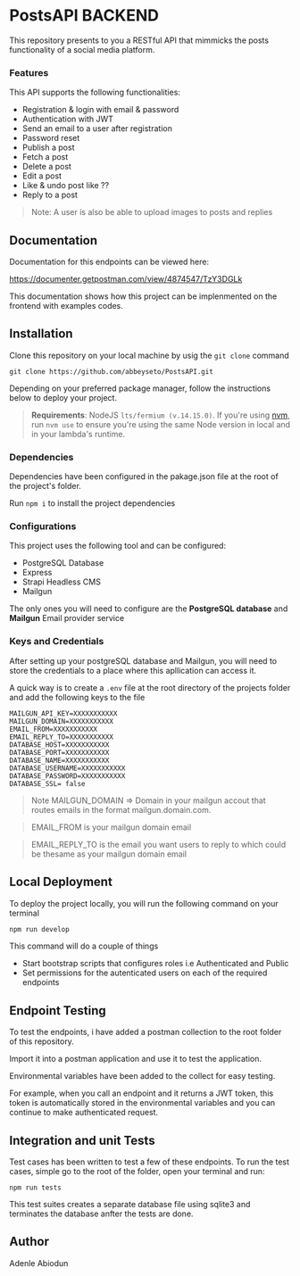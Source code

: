 # **PostsAPI BACKEND**

This repository presents to you a RESTful API that mimmicks the posts functionality of a social media platform.
### **Features**
This API supports the following functionalities:

- Registration & login with email & password
- Authentication with JWT
- Send an email to a user after registration
- Password reset
- Publish a post
- Fetch a post
- Delete a post
- Edit a post
- Like & undo post like ??
- Reply to a post

> Note: A user is also be able to upload images to posts and replies

## **Documentation**

Documentation for this endpoints can be viewed here:

https://documenter.getpostman.com/view/4874547/TzY3DGLk

This documentation shows how this project can be implenmented on the frontend with examples codes.

## **Installation**

Clone this repository on your local machine by usig the `git clone` command

```
git clone https://github.com/abbeyseto/PostsAPI.git
```
Depending on your preferred package manager, follow the instructions below to deploy your project.

> **Requirements**: NodeJS `lts/fermium (v.14.15.0)`. If you're using [nvm](https://github.com/nvm-sh/nvm), run `nvm use` to ensure you're using the same Node version in local and in your lambda's runtime.

### Dependencies
Dependencies have been configured in the pakage.json file at the root of the project's folder.

Run `npm i` to install the project dependencies

### **Configurations**
This project uses the following tool and can be configured:
- PostgreSQL Database
- Express
- Strapi Headless CMS
- Mailgun

The only ones you will need to configure are the **PostgreSQL database**  and **Mailgun** Email provider service


### **Keys and Credentials**
After setting up your postgreSQL database and Mailgun, you will need to store the credentials to a place where this apllication can access it.

A quick way is to create a `.env` file at the root directory of the projects folder and add the following keys to the file

```
MAILGUN_API_KEY=XXXXXXXXXXX 
MAILGUN_DOMAIN=XXXXXXXXXXX  
EMAIL_FROM=XXXXXXXXXXX
EMAIL_REPLY_TO=XXXXXXXXXXX
DATABASE_HOST=XXXXXXXXXXX
DATABASE_PORT=XXXXXXXXXXX
DATABASE_NAME=XXXXXXXXXXX
DATABASE_USERNAME=XXXXXXXXXXX
DATABASE_PASSWORD=XXXXXXXXXXX
DATABASE_SSL= false
```

> Note MAILGUN_DOMAIN => Domain in your mailgun accout that routes emails in the format mailgun.domain.com.

> EMAIL_FROM is your mailgun domain email

> EMAIL_REPLY_TO is the email you want users to reply to which could be thesame as your mailgun domain email


## Local Deployment

To deploy the project locally, you will run the following command on your terminal

```bash
npm run develop
```

This command will do a couple of things
- Start bootstrap scripts that configures roles i.e Authenticated and Public
- Set permissions for the autenticated users on each of the required endpoints


## **Endpoint Testing**

To test the endpoints, i have added a postman collection to the root folder of this repository. 

Import it into a postman application and use it to test the application.

Environmental variables have been added to the collect for easy testing.

For example, when you call an endpoint and it returns a JWT token, this token is automatically stored in the environmental variables and you can continue to make authenticated request.

## Integration and unit Tests

Test cases has been written to test a few of these endpoints. To run the test cases, simple go to the root of the folder, open your terminal and run:

```
npm run tests
```
This test suites creates a separate database file using sqlite3 and terminates the database anfter the tests are done.

## Author

Adenle Abiodun
